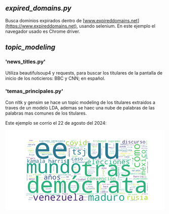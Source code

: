 ## *expired_domains.py*
Busca dominios expirados dentro de [www.expireddomains.net](https://www.expireddomains.net), usando selenium.
En este ejemplo el navegador usado es Chrome driver.

## *topic_modeling*
  ### 'news_titles.py'
  Utiliza beautifulsoup4 y requests, para buscar los titulares de la pantalla de inicio de los noticieros: BBC y CNN; en español.

  ### 'temas_principales.py'
  Con nltk y gensim se hace un topic modeling de los titulares extraidos a traves de un modelo LDA, ademas se haec una nube de palabras de las palabras mas comunes de los titulares.

  Este ejemplo se corrio el 22 de agosto del 2024:

  ![](web_scrapping/topic_modeling/nube_temas_principales.png)
